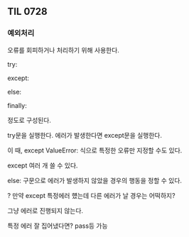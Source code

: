 ## TIL 0728



### 예외처리



오류를 회피하거나 처리하기 위해 사용한다.

try:



except:



else:



finally:

정도로 구성된다.



try문을 실행한다. 에러가 발생한다면 except문을 실행한다.

이 때, except ValueError: 식으로 특정한 오류만 지정할 수도 있다.

except 여러 개 쓸 수 있다.



else: 구문으로 에러가 발생하지 않았을 경우의 행동을 정할 수 있다.

? 만약 except 특정에러 헀는데 다른 에러가 날 경우는 어떡하지?

그냥 에러로 진행되지 않는다.

특정 에러 잘 집어냈다면? pass등 가능




